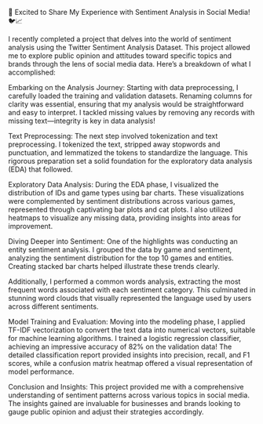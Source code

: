 🌟 Excited to Share My Experience with Sentiment Analysis in Social Media! 🐦📈

I recently completed a project that delves into the world of sentiment analysis using the Twitter Sentiment Analysis Dataset. This project allowed me to explore public opinion and attitudes toward specific topics and brands through the lens of social media data. Here’s a breakdown of what I accomplished:

Embarking on the Analysis Journey: Starting with data preprocessing, I carefully loaded the training and validation datasets. Renaming columns for clarity was essential, ensuring that my analysis would be straightforward and easy to interpret. I tackled missing values by removing any records with missing text—integrity is key in data analysis!

Text Preprocessing: The next step involved tokenization and text preprocessing. I tokenized the text, stripped away stopwords and punctuation, and lemmatized the tokens to standardize the language. This rigorous preparation set a solid foundation for the exploratory data analysis (EDA) that followed.

Exploratory Data Analysis: During the EDA phase, I visualized the distribution of IDs and game types using bar charts. These visualizations were complemented by sentiment distributions across various games, represented through captivating bar plots and cat plots. I also utilized heatmaps to visualize any missing data, providing insights into areas for improvement.

Diving Deeper into Sentiment: One of the highlights was conducting an entity sentiment analysis. I grouped the data by game and sentiment, analyzing the sentiment distribution for the top 10 games and entities. Creating stacked bar charts helped illustrate these trends clearly.

Additionally, I performed a common words analysis, extracting the most frequent words associated with each sentiment category. This culminated in stunning word clouds that visually represented the language used by users across different sentiments.

Model Training and Evaluation: Moving into the modeling phase, I applied TF-IDF vectorization to convert the text data into numerical vectors, suitable for machine learning algorithms. I trained a logistic regression classifier, achieving an impressive accuracy of 82% on the validation data! The detailed classification report provided insights into precision, recall, and F1 scores, while a confusion matrix heatmap offered a visual representation of model performance.

Conclusion and Insights: This project provided me with a comprehensive understanding of sentiment patterns across various topics in social media. The insights gained are invaluable for businesses and brands looking to gauge public opinion and adjust their strategies accordingly.
